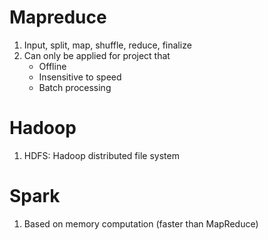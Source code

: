 # Mapreduce

1. Input, split, map, shuffle, reduce, finalize
2. Can only be applied for project that 
	* Offline
	* Insensitive to speed
	* Batch processing

# Hadoop

1. HDFS: Hadoop distributed file system

# Spark

1. Based on memory computation (faster than MapReduce)
